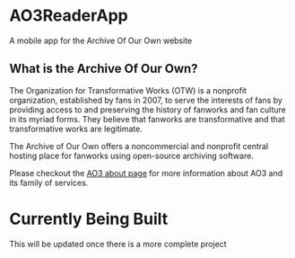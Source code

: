 # AO3ReaderApp
A mobile app for the Archive Of Our Own website

## What is the Archive Of Our Own?
The Organization for Transformative Works (OTW) is a nonprofit organization, established by fans in 2007, to serve the interests of fans by providing access to and preserving the history of fanworks and fan culture in its myriad forms. They believe that fanworks are transformative and that transformative works are legitimate.

The Archive of Our Own offers a noncommercial and nonprofit central hosting place for fanworks using open-source archiving software. 

Please checkout the [AO3 about page](https://archiveofourown.org/about) for more information about AO3 and its family of services.

# Currently Being Built
This will be updated once there is a more complete project
